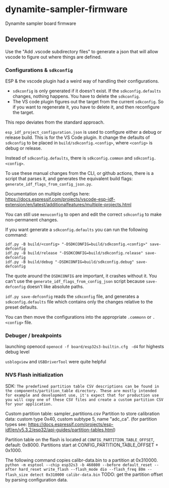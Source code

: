 # dynamite-sampler-firmware

Dynamite sampler board firmware

## Development

Use the "Add .vscode subdirectory files" to generate a json that will allow vscode to
figure out where things are defined.

### Configurations & `sdkconfig`

ESP & the vscode plugin had a weird way of handling their configurations.
- `sdkconfig` is only generated if it doesn't exist. If the `sdkconfig.defaults` changes, 
nothing happens. You have to delete the `sdkconfig`.
- The VS code plugin figures out the target from the current `sdkconfig`. So if you want 
to regenerate it, you have to delete it, and then reconfigure the target.

This repo deviates from the standard approach.

`esp_idf_project_configuration.json` is used to configure either a debug or release build.
This is for the VS Code plugin.
It change the defaults of `sdkconfig` to be placed in `build/sdkconfig.<config>`, 
where `<config>` is debug or release.

Instead of `sdkconfig.defaults`, there is `sdkconfig.common` and `sdkconfig.<config>`.

To use these manual changes from the CLI, or github actions, there is a script that parses it, 
and generates the equivalent build flags: `generate_idf_flags_from_config_json.py`.

Documentation on multiple configs here: https://docs.espressif.com/projects/vscode-esp-idf-extension/en/latest/additionalfeatures/multiple-projects.html

You can still use `menuconfig` to open and edit the correct `sdkconfig` to make non-permanent changes.

If you want generate a `sdkconfig.defaults` you can run the following command:

```
idf.py -B build/<config> "-DSDKCONFIG=build/sdkconfig.<config>" save-defconfig
idf.py -B build/release "-DSDKCONFIG=build/sdkconfig.release" save-defconfig
idf.py -B build/debug "-DSDKCONFIG=build/sdkconfig.debug" save-defconfig
```

The quote around the `DSDKCONFIG` are important, it crashes without it.
You can't use the `generate_idf_flags_from_config_json` script because `save-defconfig` 
doesn't like absolute paths.

`idf.py save-defconfig` reads the `sdkconfig` file, and generates a `sdkconfig.defaults` file
which contains only the changes relative to the preset defaults.

You can then move the configurations into the appropriate `.commonn` or `.<config>` file.

### Debuger / breakpoints

launching openocd `openocd -f board/esp32s3-builtin.cfg `
`-d4` for highests debug level

`usblogview` and `USBDriverTool` were quite helpful

### NVS Flash initialization
SDK: `The predefined partition table CSV descriptions can be found in the components/partition_table directory. These are mostly intended for example and development use, it's expect that for production use you will copy one of these CSV files and create a custom partition CSV for your application.`

Custom partition table: sampler_partitions.csv
Partition to store calibration data: custom type 0x40, custom subtype 5, name "adc_ca". (for partition types see: https://docs.espressif.com/projects/esp-idf/en/v5.3.2/esp32/api-guides/partition-tables.html)

Partition table on the flash is located at `CONFIG_PARTITION_TABLE_OFFSET`, default: 0x8000.
Partitions start at CONFIG_PARTITION_TABLE_OFFSET + 0x1000.

The following command copies calibr-data.bin to a partition at 0x310000.
`python -m esptool --chip esp32s3 -b 460800 --before default_reset --after hard_reset write_flash --flash_mode dio --flash_freq 80m --flash_size detect 0x310000 calibr-data.bin`
TODO: get the partition offset by parsing configuration data.
